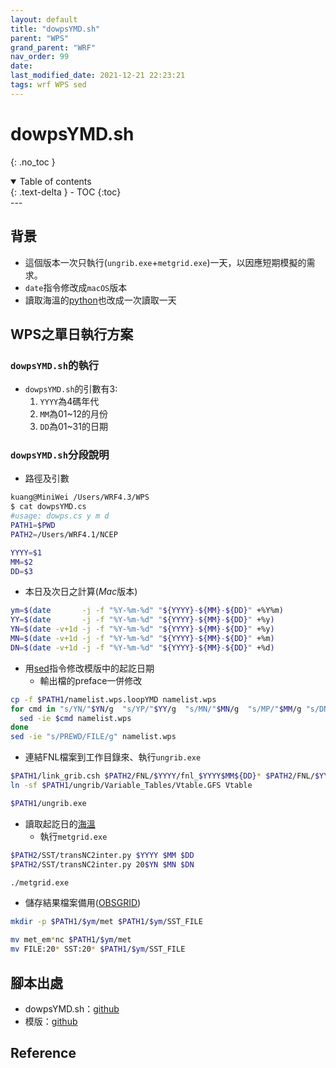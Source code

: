 ```yaml
---
layout: default
title: "dowpsYMD.sh"
parent: "WPS"
grand_parent: "WRF"
nav_order: 99
date:               
last_modified_date: 2021-12-21 22:23:21
tags: wrf WPS sed
---
```


# dowpsYMD.sh 

{: .no_toc }

<details open markdown="block">
  <summary>
    Table of contents
  </summary>
  {: .text-delta }
- TOC
{:toc}
</details>
---

## 背景

- 這個版本一次只執行(`ungrib.exe`+`metgrid.exe`)一天，以因應短期模擬的需求。
- `date`指令修改成`macOS`版本
- 讀取海溫的[python](https://sinotec2.github.io/Focus-on-Air-Quality/wind_models/SST/#python)也改成一次讀取一天

## WPS之單日執行方案

### `dowpsYMD.sh`的執行

- `dowpsYMD.sh`的引數有3:
  1. `YYYY`為4碼年代
  1. `MM`為01~12的月份
  1. `DD`為01~31的日期

### `dowpsYMD.sh`分段說明

- 路徑及引數

```bash
kuang@MiniWei /Users/WRF4.3/WPS
$ cat dowpsYMD.cs
#usage: dowps.cs y m d
PATH1=$PWD 
PATH2=/Users/WRF4.1/NCEP

YYYY=$1
MM=$2
DD=$3
```

- 本日及次日之計算(*Mac*版本)

```bash
ym=$(date       -j -f "%Y-%m-%d" "${YYYY}-${MM}-${DD}" +%Y%m)
YY=$(date       -j -f "%Y-%m-%d" "${YYYY}-${MM}-${DD}" +%y)
YN=$(date -v+1d -j -f "%Y-%m-%d" "${YYYY}-${MM}-${DD}" +%y)
MN=$(date -v+1d -j -f "%Y-%m-%d" "${YYYY}-${MM}-${DD}" +%m)
DN=$(date -v+1d -j -f "%Y-%m-%d" "${YYYY}-${MM}-${DD}" +%d)
```

- 用[sed](../../utilities/OperationSystem/sed.md)指令修改模版中的起訖日期
  - 輸出檔的preface一併修改

```bash
cp -f $PATH1/namelist.wps.loopYMD namelist.wps
for cmd in "s/YN/"$YN/g  "s/YP/"$YY/g  "s/MN/"$MN/g  "s/MP/"$MM/g "s/DN/"$DN/g  "s/DP/"$DD/g ;do 
  sed -ie $cmd namelist.wps
done
sed -ie "s/PREWD/FILE/g" namelist.wps
```

- 連結FNL檔案到工作目錄來、執行`ungrib.exe`

```bash
$PATH1/link_grib.csh $PATH2/FNL/$YYYY/fnl_$YYYY$MM${DD}* $PATH2/FNL/$YYYY/fnl_20$YN$MN${DN}* 
ln -sf $PATH1/ungrib/Variable_Tables/Vtable.GFS Vtable

$PATH1/ungrib.exe
```

- 讀取起訖日的[海溫](https://sinotec2.github.io/Focus-on-Air-Quality/wind_models/SST/#python)
  - 執行`metgrid.exe`

```bash  
$PATH2/SST/transNC2inter.py $YYYY $MM $DD
$PATH2/SST/transNC2inter.py 20$YN $MN $DN

./metgrid.exe
```

- 儲存結果檔案備用([OBSGRID](https://sinotec2.github.io/Focus-on-Air-Quality/wind_models/OBSGRID/obsYYMM_run.sh/))

```bash
mkdir -p $PATH1/$ym/met $PATH1/$ym/SST_FILE

mv met_em*nc $PATH1/$ym/met
mv FILE:20* SST:20* $PATH1/$ym/SST_FILE
```

## 腳本出處

- dowpsYMD.sh：[github](https://github.com/sinotec2/Focus-on-Air-Quality/blob/main/wind_models/WPS/dowpsYMD.sh_txt)
- 模版：[github](https://github.com/sinotec2/Focus-on-Air-Quality/blob/main/wind_models/WPS/namelist.wps.loopYMD)

## Reference
